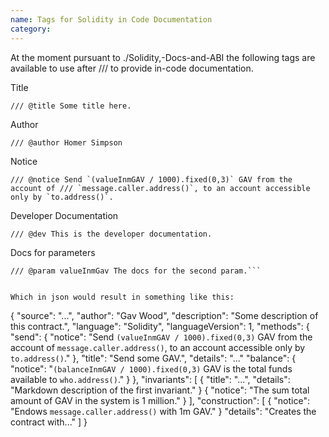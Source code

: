```yaml
---
name: Tags for Solidity in Code Documentation
category: 
---
```


At the moment pursuant to ./Solidity,-Docs-and-ABI
the following tags are available to use after /// to provide in-code documentation.

Title

`/// @title Some title here.`

Author

`/// @author Homer Simpson`

Notice

```/// @notice Send `(valueInmGAV / 1000).fixed(0,3)` GAV from the account of
/// `message.caller.address()`, to an account accessible only by `to.address()`.```

Developer Documentation

`/// @dev This is the developer documentation.`

Docs for parameters

```/// @param to The docs for the first param.
/// @param valueInmGav The docs for the second param.```


Which in json would result in something like this:

```
{
  "source": "...",
"author": "Gav Wood",
"description": "Some description of this contract.",
  "language": "Solidity",
  "languageVersion": 1,
  "methods": {
    "send": { "notice": "Send `(valueInmGAV / 1000).fixed(0,3)` GAV from the account of `message.caller.address()`, to an account accessible only by `to.address()`." },
 "title": "Send some GAV.",
      "details": "..."
    "balance": { "notice": "`(balanceInmGAV / 1000).fixed(0,3)` GAV is the total funds available to `who.address()`." }
  },
  "invariants": [
 { "title": "...", "details": "Markdown description of the first invariant." }
    { "notice": "The sum total amount of GAV in the system is 1 million." }
  ],
  "construction": [
    { "notice": "Endows `message.caller.address()` with 1m GAV." }
"details": "Creates the contract with..."
  ]
}
```